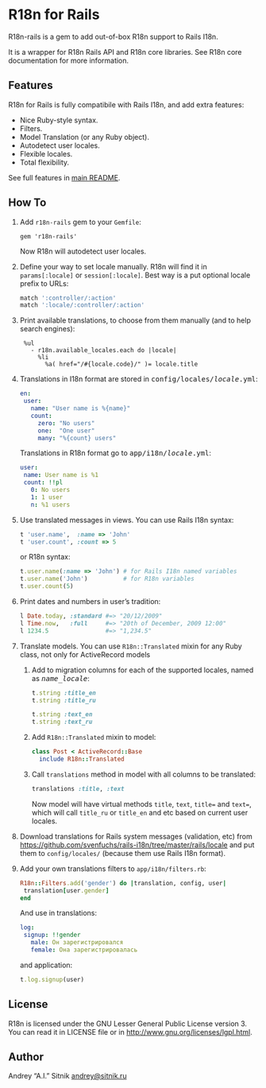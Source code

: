 # R18n for Rails

R18n-rails is a gem to add out-of-box R18n support to Rails I18n.

It is a wrapper for R18n Rails API and R18n core libraries. See R18n core
documentation for more information.

## Features

R18n for Rails is fully compatibile with Rails I18n, and add extra features:

* Nice Ruby-style syntax.
* Filters.
* Model Translation (or any Ruby object).
* Autodetect user locales.
* Flexible locales.
* Total flexibility.

See full features in [main README](https://github.com/ai/r18n/blob/master/README.md).

## How To

1. Add `r18n-rails` gem to your `Gemfile`:

     ```
    gem 'r18n-rails'
     ```
   Now R18n will autodetect user locales.
2. Define your way to set locale manually. R18n will find it in
   `params[:locale]` or `session[:locale]`. Best way is a put optional
   locale prefix to URLs:

     ```ruby
    match ':controller/:action'
    match ':locale/:controller/:action'
     ```

3. Print available translations, to choose from them manually (and to help
   search engines):

     ```haml
      %ul
        - r18n.available_locales.each do |locale|
          %li
            %a( href="/#{locale.code}/" )= locale.title
     ```

4. Translations in I18n format are stored in
   <tt>config/locales/<i>locale</i>.yml</tt>:

     ```yaml
    en:
      user:
        name: "User name is %{name}"
        count:
          zero: "No users"
          one:  "One user"
          many: "%{count} users"
     ```
   Translations in R18n format go to <tt>app/i18n/<i>locale</i>.yml</tt>:

     ```yaml
    user:
      name: User name is %1
      count: !!pl
        0: No users
        1: 1 user
        n: %1 users
     ```

5. Use translated messages in views. You can use Rails I18n syntax:

     ```ruby
    t 'user.name',  :name => 'John'
    t 'user.count', :count => 5
     ```
   or R18n syntax:

     ```ruby
    t.user.name(:name => 'John') # for Rails I18n named variables
    t.user.name('John')          # for R18n variables
    t.user.count(5)
     ```

6. Print dates and numbers in user’s tradition:

     ```ruby
    l Date.today, :standard #=> "20/12/2009"
    l Time.now,   :full     #=> "20th of December, 2009 12:00"
    l 1234.5                #=> "1,234.5"
     ```

7. Translate models. You can use `R18n::Translated` mixin for any Ruby class,
   not only for ActiveRecord models

   1. Add to migration columns for each of the supported locales, named as
      <tt><i>name</i>_<i>locale</i></tt>:

         ```ruby
        t.string :title_en
        t.string :title_ru

        t.string :text_en
        t.string :text_ru
         ```

   2. Add `R18n::Translated` mixin to model:

        ```ruby
       class Post < ActiveRecord::Base
          include R18n::Translated
        ```

   3. Call `translations` method in model with all columns to be translated:

        ```ruby
       translations :title, :text
        ```
      Now model will have virtual methods `title`, `text`, `title=`
      and `text=`, which will call `title_ru` or `title_en` and etc based
      on current user locales.

8. Download translations for Rails system messages (validation, etc) from
   https://github.com/svenfuchs/rails-i18n/tree/master/rails/locale and
   put them to `config/locales/` (because them use Rails I18n format).
9. Add your own translations filters to `app/i18n/filters.rb`:

     ```ruby
    R18n::Filters.add('gender') do |translation, config, user|
      translation[user.gender]
    end
     ```
   And use in translations:

     ```yaml
    log:
      signup: !!gender
        male: Он зарегистрировался
        female: Она зарегистрировалась
     ```
   and application:

     ```ruby
    t.log.signup(user)
     ```

## License

R18n is licensed under the GNU Lesser General Public License version 3.
You can read it in LICENSE file or in http://www.gnu.org/licenses/lgpl.html.

## Author

Andrey “A.I.” Sitnik <andrey@sitnik.ru>
